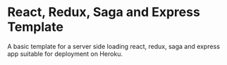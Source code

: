 # React, Redux, Saga and Express Template
A basic template for a server side loading react, redux, saga and express app suitable for deployment on Heroku.
